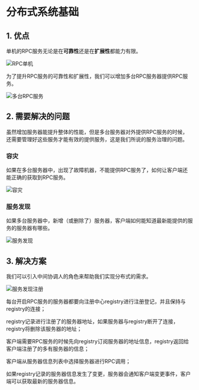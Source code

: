 # 分布式系统基础

## 1. 优点

单机的RPC服务无论是在**可靠性**还是在**扩展性**都能力有限。

![RPC单机](/images/RPC单机.png)

为了提升RPC服务的可靠性和扩展性，我们可以增加多台RPC服务器提供RPC服务。

![多台RPC服务](/images/多台RPC服务.png)

## 2. 需要解决的问题

虽然增加服务器能提升整体的性能，但是多台服务器对外提供RPC服务的时候，还需要管理好这些服务才能有效的提供服务，这是我们所说的服务治理的问题。

### 容灾

如果在多台服务器中，出现了故障机器，不能提供RPC服务了，如何让客户端还能正确的获取到RPC服务。

![容灾](/images/容灾.png)

### 服务发现

如果多台服务器中，新增（或删除了）服务器，客户端如何能知道最新能提供的服务的服务器有哪些。

![服务发现](/images/服务发现.png)

## 3. 解决方案

我们可以引入中间协调人的角色来帮助我们实现分布式的需求。

![服务发现注册](/images/服务注册发现.png)

每台开启RPC服务的服务器都要向注册中心registry进行注册登记，并且保持与registry的连接；

registry记录进行注册了的服务器地址，如果服务器与registry断开了连接，registry将删除该服务器的地址；

客户端需要RPC服务的时候先向registry订阅服务器的地址信息，registry返回给客户端注册了的多有服务器的信息；

客户端从服务器信息列表中选择服务器进行RPC调用；

如果registry记录的服务器信息发生了变更，服务器会通知客户端变更事件，客户端可以获取最新的服务器信息。


